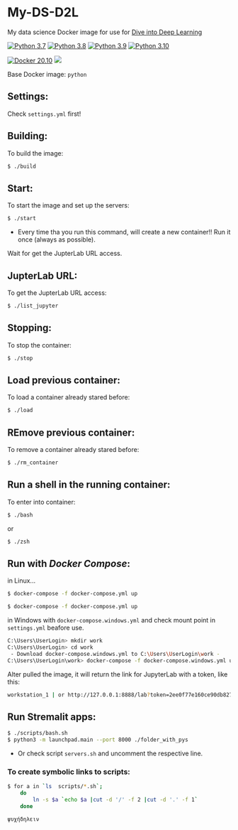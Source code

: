 # My-DS-D2L

My data science Docker image for use for [Dive into Deep Learning](https://d2l.ai/index.html)

[![Python 3.7](https://img.shields.io/badge/Python-3.7-gree.svg)](https://www.python.org/downloads/release/python-370/)
[![Python 3.8](https://img.shields.io/badge/Python-3.8-gree.svg)](https://www.python.org/downloads/release/python-380/)
[![Python 3.9](https://img.shields.io/badge/Python-3.9-gree.svg)](https://www.python.org/downloads/release/python-390/)
[![Python 3.10](https://img.shields.io/badge/Python-3.10-gree.svg)](https://www.python.org/downloads/release/python-3100/)

[![Docker 20.10](https://img.shields.io/badge/Docker%20Engine-20.10-blue.svg)](https://docs.docker.com/engine/release-notes/)
![](https://img.shields.io/badge/Work%20on-Linux%20%26%20macOS-blue)


Base Docker image: `python`

## Settings:
Check `settings.yml` first!

## Building:
To build the image:

```bash
$ ./build
```

## Start:
To start the image and set up the servers:

```bash
$ ./start
```
- Every time tha you run this command, will create a new container!! Run it once (always as possible).

Wait for get the JupterLab URL access.

## JupterLab URL:
To get the JupterLab URL access:

```bash
$ ./list_jupyter
```

## Stopping:
To stop the container:

```bash
$ ./stop
```

## Load previous container:
To load a container already stared before:

```bash
$ ./load
```

## REmove previous container:
To remove a container already stared before:

```bash
$ ./rm_container
```

## Run a shell in the running container:
To enter into container:

```bash
$ ./bash
```

or

```bash
$ ./zsh
```


## Run with *Docker Compose*:

in Linux...

```bash
$ docker-compose -f docker-compose.yml up
```

```bash
$ docker-compose -f docker-compose.yml up
```
in Windows with `docker-compose.windows.yml` and check mount point in `settings.yml` beafore use.

```bash
C:\Users\UserLogin> mkdir work
C:\Users\UserLogin> cd work
 - Download docker-compose.windows.yml to C:\Users\UserLogin\work -
C:\Users\UserLogin\work> docker-compose -f docker-compose.windows.yml up
```

Alter pulled the image, it will return the link for JupyterLab with a token, like this:

```bash
workstation_1 | or http://127.0.0.1:8888/lab?token=2ee0f77e160ce90db827324b66a516c3b26e04e5c7a5e511
```

## Run Stremalit apps:

```bash
$ ./scripts/bash.sh
$ python3 -m launchpad.main --port 8000 ./folder_with_pys
```

- Or check script `servers.sh` and uncomment the respective line.

### To create symbolic links to scripts:

```bash
$ for a in `ls  scripts/*.sh`;
    do
        ln -s $a `echo $a |cut -d '/' -f 2 |cut -d '.' -f 1`
    done
```

`ψυχήδηλειν`
